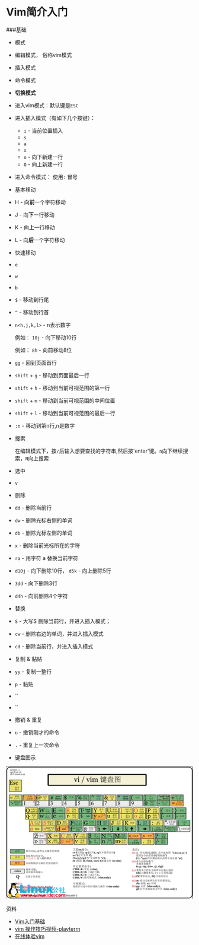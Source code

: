 # Vim简介入门

###基础

* 模式
 * 编辑模式， 俗称vim模式
 * 插入模式
 * 命令模式

 
* **切换模式** 
 * 进入vim模式：默认键是`ESC`
 * 进入插入模式（有如下几个按键）：
     * `i` - 当前位置插入
     * `s`
     * `a`
     * `x`
     * `o` - 向下新建一行
     * `O` - 向上新建一行
 * 进入命令模式：
     使用`:` 冒号

* 基本移动
 * H - 向**前**一个字符移动
 * J - 向**下**一行移动
 * K - 向**上**一行移动
 * L - 向**后**一个字符移动

 
* 快速移动
 * `e`  
 * `w`
 * `b`
 * `$` - 移动到行尾
 * `^` - 移动到行首
 * `n<h,j,k,l>` - n表示数字
  
    例如：  `10j` - 向下移动10行

    例如：  `8h` - 向前移动8位
 * `gg` -  回到页面首行
 * `shift` + `g` - 移动到页面最后一行
 * `shift` + `h` - 移动到当前可视范围的第一行
 * `shift` + `m` - 移动到当前可视范围的中间位置
 * `shift` + `l` - 移动到当前可视范围的最后一行
 * `:n` - 移动到第n行,n是数字

* 搜索

  在编辑模式下，按`/`后输入想要查找的字符串,然后按'enter'键。`n`向下继续搜索，`N`向上搜索

* 选中  
 * `v`

* 删除
 * `dd` - 删除当前行
 * `dw` - 删除光标右侧的单词
 * `db` - 删除光标左侧的单词
 * `x` - 删除当前光标所在的字符
 * `ra` - 用字符 a 替换当前字符
 * `d10j` - 向下删除10行， `d5k` - 向上删除5行
 * `3dd` - 向下删除3行
 * `d4h` - 向前删除4个字符

* 替换
 * `S` - 大写S 删除当前行，并进入插入模式；
 * `cw` - 删除右边的单词，并进入插入模式
 * `cd` - 删除当前行，并进入插入模式

* 复制 & 黏贴
 * `yy` -  复制一整行
 * `p` - 黏贴
 * ``
 * ``

* 撤销 & 重复 
 * `u` - 撤销刚才的命令
 * `.` - 重复上一次命令


* 键盘图示

![图示](https://raw.githubusercontent.com/yuanxj1024/blog/master/static/201702/130509060894671.png) 

资料

* [Vim入门基础](http://www.jianshu.com/p/bcbe916f97e1)
* [vim 操作技巧视频-playterm](http://playterm.org/)
* [在线体验vim](http://playterm.org/live)